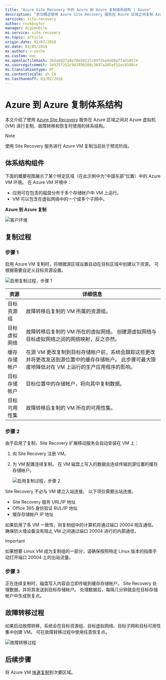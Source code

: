 ```yaml
---
title: "Azure Site Recovery 中的 Azure 到 Azure 复制体系结构 | Azure"
description: "本文概述使用 Azure Site Recovery 服务在 Azure 区域之间复制 Azure VM 时所用的组件和体系结构。"
services: site-recovery
author: rockboyfor
manager: digimobile
ms.service: site-recovery
ms.topic: article
origin.date: 02/07/2018
ms.date: 03/05/2018
ms.author: v-yeche
ms.custom: mvc
ms.openlocfilehash: 3bda9d27a9e70e99137c99f2ba4eb0affad18574
ms.sourcegitcommit: 34925f252c9d395020dc3697a205af52ac8188ce
ms.translationtype: HT
ms.contentlocale: zh-CN
ms.lasthandoff: 03/02/2018
---
```

# <a name="azure-to-azure-replication-architecture"></a>Azure 到 Azure 复制体系结构

本文介绍了使用 [Azure Site Recovery](site-recovery-overview.md) 服务在 Azure 区域之间对 Azure 虚拟机 (VM) 进行复制、故障转移和恢复时使用的体系结构。

>[!NOTE]
>使用 Site Recovery 服务进行 Azure VM 复制当前处于预览阶段。

## <a name="architectural-components"></a>体系结构组件

下面的概要视图展示了某个特定区域（在此示例中为“中国东部”位置）中的 Azure VM 环境。 在 Azure VM 环境中：
- 应用可在包含的磁盘分布于多个存储帐户中 VM 上运行。
- VM 可以包含在虚拟网络中的一个或多个子网中。

**Azure 到 Azure 复制**

![客户环境](./media/concepts-azure-to-azure-architecture/source-environment.png)

## <a name="replication-process"></a>复制过程

### <a name="step-1"></a>步骤 1

启用 Azure VM 复制时，将根据源区域设置自动在目标区域中创建以下资源。 可根据需要自定义目标资源设置。

![启用复制过程，步骤 1](./media/concepts-azure-to-azure-architecture/enable-replication-step-1.png)

**资源** | **详细信息**
--- | ---
目标资源组 | 故障转移后复制的 VM 所属的资源组。
目标虚拟网络 | 故障转移后复制的 VM 所在的虚拟网络。 创建源虚拟网络与目标虚拟网络之间的网络映射，反之亦然。
缓存存储帐户 | 在源 VM 更改复制到目标存储帐户前，系统会跟踪这些更改并将更改发送到源位置中的缓存存储帐户。 此步骤可最大限度地降低对在 VM 上运行的生产应用程序的影响。
目标存储帐户  | 目标位置中的存储帐户，将向其中复制数据。
目标可用性集  | 故障转移后复制的 VM 所在的可用性集。

### <a name="step-2"></a>步骤 2

由于启用了复制，Site Recovery 扩展移动服务会自动安装在 VM 上：

1. 向 Site Recovery 注册 VM。

2. 为 VM 配置连续复制。 在 VM 磁盘上写入的数据会连续传输到源位置的缓存存储帐户。

   ![启用复制过程，步骤 2](./media/concepts-azure-to-azure-architecture/enable-replication-step-2.png)

 Site Recovery 不必与 VM 建立入站连接。 以下项仅需要出站连接。

 - Site Recovery 服务 URL/IP 地址
 - Office 365 身份验证 RUL/IP 地址
 - 缓存存储帐户 IP 地址

如果启用了多 VM 一致性，则复制组中的计算机将通过端口 20004 相互通信。 确保防火墙设备没有阻止 VM 之间通过端口 20004 进行的内部通信。

> [!IMPORTANT]
如果想要 Linux VM 成为复制组的一部分，请确保按照特定 Linux 版本的指南手动打开端口 20004 上的出站流量。

### <a name="step-3"></a>步骤 3

正在连续复制时，磁盘写入内容会立即传输到缓存存储帐户。 Site Recovery 处理数据，并将其发送到目标存储帐户。 处理数据后，每隔几分钟就会在目标存储帐户中生成恢复点。

## <a name="failover-process"></a>故障转移过程

如果启动故障转移，系统会在目标资源组、目标虚拟网络、目标子网和目标可用性集中创建 VM。 可在故障转移过程中使用任意恢复点。

![故障转移过程](./media/concepts-azure-to-azure-architecture/failover.png)

## <a name="next-steps"></a>后续步骤

将 Azure VM [快速复制](azure-to-azure-quickstart.md)到次要区域。
<!-- Update_Description: update meta properties -->
